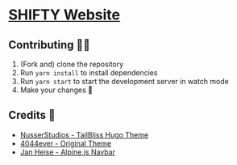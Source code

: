 # [SHIFTY Website](https://oshifty.vision)

## Contributing 👨‍💻

1. (Fork and) clone the repository
1. Run `yarn install` to install dependencies
1. Run `yarn start` to start the development server in watch mode
1. Make your changes 🎉

## Credits 🙏

-   [NusserStudios - TailBliss Hugo Theme](https://github.com/nusserstudios/tailbliss)
-   [4044ever - Original Theme](https://github.com/4044ever/Hugo-Tailwind-3.0.git)
-   [Jan Heise - Alpine.js Navbar](https://github.com/jan-heise/responsive-navbar-with-dropdown)
